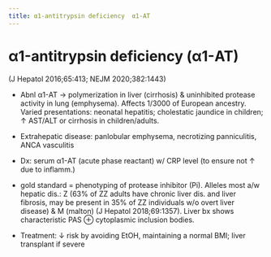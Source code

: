 ```yaml
---
title: α1-antitrypsin deficiency  α1-AT 
---
```

# α1-antitrypsin deficiency (α1-AT)

 (J Hepatol 2016;65:413; NEJM 2020;382:1443)

* Abnl α1-AT → polymerization in liver (cirrhosis) & uninhibited protease activity in lung (emphysema). Affects 1/3000 of European ancestry. Varied presentations: neonatal hepatitis; cholestatic jaundice in children; ↑ AST/ALT or cirrhosis in children/adults.

* Extrahepatic disease: panlobular emphysema, necrotizing panniculitis, ANCA vasculitis

* Dx: serum α1-AT (acute phase reactant) w/ CRP level (to ensure not ↑ due to inflamm.)

* gold standard = phenotyping of protease inhibitor (Pi). Alleles most a/w hepatic dis.: Z (63% of ZZ adults have chronic liver dis. and liver fibrosis, may be present in 35% of ZZ individuals w/o overt liver disease) & M (malton) (J Hepatol 2018;69:1357). Liver bx shows characteristic PAS ⊕ cytoplasmic inclusion bodies.

* Treatment: ↓ risk by avoiding EtOH, maintaining a normal BMI; liver transplant if severe
